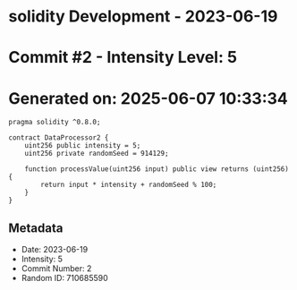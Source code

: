 ﻿# solidity Development - 2023-06-19
# Commit #2 - Intensity Level: 5
# Generated on: 2025-06-07 10:33:34
```solidity
pragma solidity ^0.8.0;

contract DataProcessor2 {
    uint256 public intensity = 5;
    uint256 private randomSeed = 914129;

    function processValue(uint256 input) public view returns (uint256) {
        return input * intensity + randomSeed % 100;
    }
}
```
## Metadata
- Date: 2023-06-19
- Intensity: 5
- Commit Number: 2
- Random ID: 710685590
